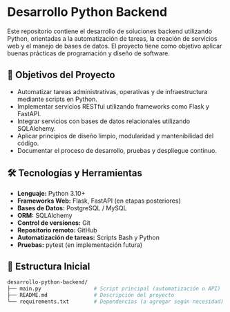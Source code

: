 # Desarrollo Python Backend

Este repositorio contiene el desarrollo de soluciones backend utilizando Python, orientadas a la automatización de tareas, la creación de servicios web y el manejo de bases de datos. El proyecto tiene como objetivo aplicar buenas prácticas de programación y diseño de software.

## 🧩 Objetivos del Proyecto

- Automatizar tareas administrativas, operativas y de infraestructura mediante scripts en Python.
- Implementar servicios RESTful utilizando frameworks como Flask y FastAPI.
- Integrar servicios con bases de datos relacionales utilizando SQLAlchemy.
- Aplicar principios de diseño limpio, modularidad y mantenibilidad del código.
- Documentar el proceso de desarrollo, pruebas y despliegue continuo.

## 🛠️ Tecnologías y Herramientas

- **Lenguaje:** Python 3.10+
- **Frameworks Web:** Flask, FastAPI (en etapas posteriores)
- **Bases de Datos:** PostgreSQL / MySQL 
- **ORM:** SQLAlchemy
- **Control de versiones:** Git
- **Repositorio remoto:** GitHub
- **Automatización de tareas:** Scripts Bash y Python
- **Pruebas:** pytest (en implementación futura)

## 📁 Estructura Inicial

```bash
desarrollo-python-backend/
├── main.py                 # Script principal (automatización o API)
├── README.md               # Descripción del proyecto
└── requirements.txt        # Dependencias (a agregar según necesidad)

